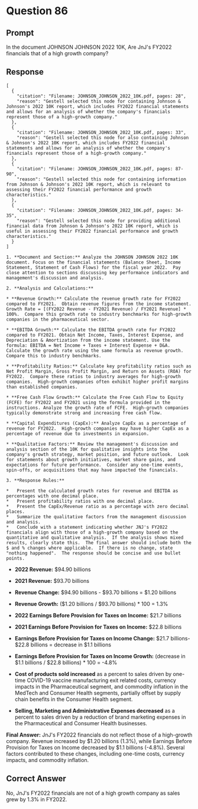 # Question 86

## Prompt

In the document JOHNSON JOHNSON 2022 10K, Are JnJ's FY2022 financials that of a high growth company?

## Response

```results
[
  {
    "citation": "Filename: JOHNSON_JOHNSON_2022_10K.pdf, pages: 28",
    "reason": "Gestell selected this node for containing Johnson & Johnson's 2022 10K report, which includes FY2022 financial statements and allows for an analysis of whether the company's financials represent those of a high-growth company."
  },
  {
    "citation": "Filename: JOHNSON_JOHNSON_2022_10K.pdf, pages: 33",
    "reason": "Gestell selected this node for also containing Johnson & Johnson's 2022 10K report, which includes FY2022 financial statements and allows for an analysis of whether the company's financials represent those of a high-growth company."
  },
  {
    "citation": "Filename: JOHNSON_JOHNSON_2022_10K.pdf, pages: 87-90",
    "reason": "Gestell selected this node for containing information from Johnson & Johnson's 2022 10K report, which is relevant to assessing their FY2022 financial performance and growth characteristics."
  },
  {
    "citation": "Filename: JOHNSON_JOHNSON_2022_10K.pdf, pages: 34-35",
    "reason": "Gestell selected this node for providing additional financial data from Johnson & Johnson's 2022 10K report, which is useful in assessing their FY2022 financial performance and growth characteristics."
  }
]
```

```cot
1. **Document and Section:** Analyze the JOHNSON JOHNSON 2022 10K document. Focus on the financial statements (Balance Sheet, Income Statement, Statement of Cash Flows) for the fiscal year 2022.  Pay close attention to sections discussing key performance indicators and management's discussion and analysis.

2. **Analysis and Calculations:**

* **Revenue Growth:** Calculate the revenue growth rate for FY2022 compared to FY2021.  Obtain revenue figures from the income statement.  Growth Rate = [(FY2022 Revenue - FY2021 Revenue) / FY2021 Revenue] * 100%.  Compare this growth rate to industry benchmarks for high-growth companies in the pharmaceutical sector.

* **EBITDA Growth:** Calculate the EBITDA growth rate for FY2022 compared to FY2021. Obtain Net Income, Taxes, Interest Expense, and Depreciation & Amortization from the income statement. Use the formula: EBITDA = Net Income + Taxes + Interest Expense + D&A.  Calculate the growth rate using the same formula as revenue growth. Compare this to industry benchmarks.

* **Profitability Ratios:** Calculate key profitability ratios such as Net Profit Margin, Gross Profit Margin, and Return on Assets (ROA) for FY2022.  Compare these ratios to industry averages for high-growth companies.  High-growth companies often exhibit higher profit margins than established companies.

* **Free Cash Flow Growth:** Calculate the Free Cash Flow to Equity (FCFE) for FY2022 and FY2021 using the formula provided in the instructions. Analyze the growth rate of FCFE.  High-growth companies typically demonstrate strong and increasing free cash flow.

* **Capital Expenditures (CapEx):** Analyze CapEx as a percentage of revenue for FY2022.  High-growth companies may have higher CapEx as a percentage of revenue due to investments in expansion.

* **Qualitative Factors:** Review the management's discussion and analysis section of the 10K for qualitative insights into the company's growth strategy, market position, and future outlook.  Look for statements about growth initiatives, market share gains, and expectations for future performance.  Consider any one-time events, spin-offs, or acquisitions that may have impacted the financials.

3. **Response Rules:**

*   Present the calculated growth rates for revenue and EBITDA as percentages with one decimal place.
*   Present profitability ratios with one decimal place.
*   Present the CapEx/Revenue ratio as a percentage with zero decimal places.
*   Summarize the qualitative factors from the management discussion and analysis.
*   Conclude with a statement indicating whether JNJ's FY2022 financials align with those of a high-growth company based on the quantitative and qualitative analysis.  If the analysis shows mixed results, clearly state this.  The final answer should include both the $ and % changes where applicable.  If there is no change, state "nothing happened".  The response should be concise and use bullet points.

```

- **2022 Revenue:** $94.90 billions
- **2021 Revenue:** $93.70 billions
- **Revenue Change:** $94.90 billions - $93.70 billions = $1.20 billions
- **Revenue Growth:** ($1.20 billions / $93.70 billions) \* 100 = 1.3%

- **2022 Earnings Before Provision for Taxes on Income:** $21.7 billions
- **2021 Earnings Before Provision for Taxes on Income:** $22.8 billions
- **Earnings Before Provision for Taxes on Income Change:** $21.7 billions- $22.8 billions = decrease in $1.1 billions
- **Earnings Before Provision for Taxes on Income Growth:** (decrease in $1.1 billions / $22.8 billions) \* 100 = -4.8%

- **Cost of products sold increased** as a percent to sales driven by one-time COVID-19 vaccine manufacturing exit related costs, currency impacts in the Pharmaceutical segment, and commodity inflation in the MedTech and Consumer Health segments, partially offset by supply chain benefits in the Consumer Health segment.
- **Selling, Marketing and Administrative Expenses decreased** as a percent to sales driven by a reduction of brand marketing expenses in the Pharmaceutical and Consumer Health businesses.

**Final Answer:** JnJ's FY2022 financials do not reflect those of a high-growth company. Revenue increased by $1.20 billions (1.3%), while Earnings Before Provision for Taxes on Income decreased by $1.1 billions (-4.8%). Several factors contributed to these changes, including one-time costs, currency impacts, and commodity inflation.

## Correct Answer

No, JnJ's FY2022 financials are not of a high growth company as sales grew by 1.3% in FY2022.

